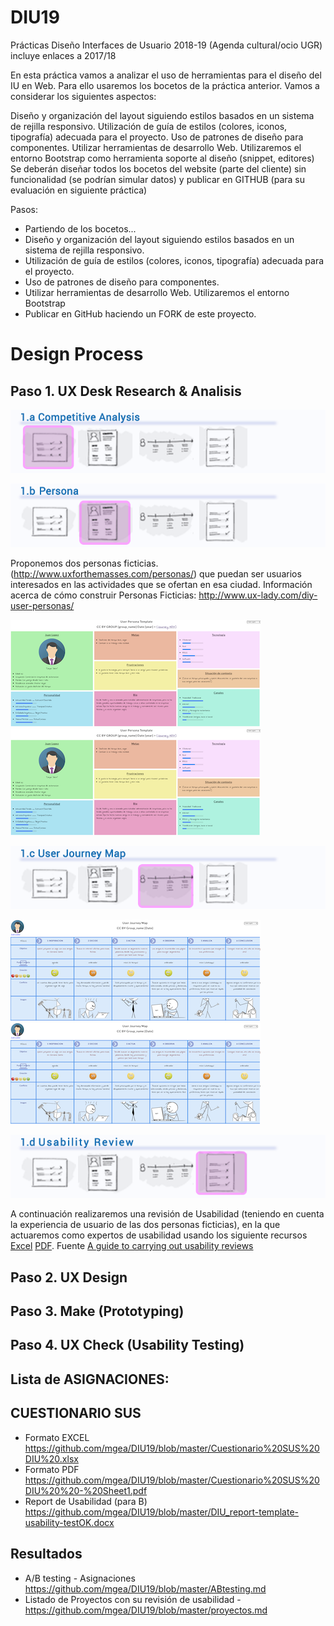 # DIU19
Prácticas Diseño Interfaces de Usuario 2018-19 (Agenda cultural/ocio UGR) incluye enlaces a 2017/18

En esta práctica vamos a analizar el uso de herramientas para el diseño del IU en Web. 
Para ello usaremos los bocetos de la práctica anterior. Vamos a considerar los siguientes aspectos: 

Diseño y organización del layout siguiendo estilos basados en un sistema de rejilla responsivo. 
Utilización de guía de estilos  (colores, iconos, tipografía) adecuada para el proyecto. 
Uso de patrones de diseño para componentes. 
Utilizar herramientas de desarrollo Web. Utilizaremos el entorno Bootstrap como herramienta soporte al diseño (snippet, editores)
Se deberán diseñar todos los bocetos del website (parte del cliente) sin funcionalidad (se podrían simular datos) y 
publicar en GITHUB (para su evaluación en siguiente práctica) 


Pasos: 

* Partiendo de los bocetos...
* Diseño y organización del layout siguiendo estilos basados en un sistema de rejilla responsivo. 
* Utilización de guía de estilos  (colores, iconos, tipografía) adecuada para el proyecto. 
* Uso de patrones de diseño para componentes. 
* Utilizar herramientas de desarrollo Web. Utilizaremos el entorno Bootstrap
* Publicar en GitHub haciendo un FORK de este proyecto. 



# Design Process 

## Paso 1. UX Desk Research & Analisis 

![Competitive Analysis](img/1a_Competitive.png)
 
 
![Persona](img/1b_Persona.png)


Proponemos dos personas ficticias. (http://www.uxforthemasses.com/personas/) que puedan ser usuarios interesados en las actividades que se ofertan en esa ciudad. Información acerca de cómo construir Personas Ficticias: http://www.ux-lady.com/diy-user-personas/

![Persona](img/persona1.png) ![Persona](img/persona1.png)



![Journey Map](img/1c_JourneyMap.png)

![Persona](img/journeymap1.png) ![Persona](img/journeymap1.png)


![Usability Review](img/1d_UsabilityReview.png)

A continuación realizaremos una revisión de Usabilidad (teniendo en cuenta la experiencia de usuario de las dos personas ficticias), en la que actuaremos como expertos de usabilidad usando los siguiente recursos [Excel](http://www.uxforthemasses.com/wp-content/uploads/2011/02/Usability-review-template.xls) [PDF](https://www.uxforthemasses.com/wp-content/uploads/2011/02/Usability-review-template.pdf). Fuente [A guide to carrying out usability reviews](http://www.uxforthemasses.com/usability-reviews/)


## Paso 2. UX Design  




## Paso 3. Make (Prototyping) 




## Paso 4. UX Check (Usability Testing) 




## Lista de ASIGNACIONES: 

## CUESTIONARIO SUS 
* Formato EXCEL https://github.com/mgea/DIU19/blob/master/Cuestionario%20SUS%20DIU%20.xlsx
* Formato PDF  https://github.com/mgea/DIU19/blob/master/Cuestionario%20SUS%20DIU%20%20-%20Sheet1.pdf
* Report de Usabilidad (para B) https://github.com/mgea/DIU19/blob/master/DIU_report-template-usability-testOK.docx


## Resultados 

* A/B testing - Asignaciones https://github.com/mgea/DIU19/blob/master/ABtesting.md
* Listado de Proyectos con su revisión de usabilidad - https://github.com/mgea/DIU19/blob/master/proyectos.md 





